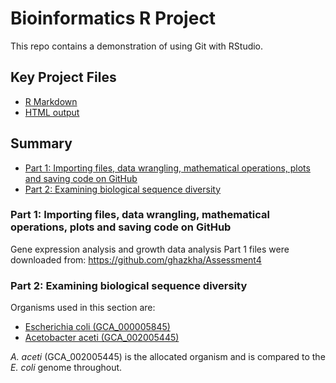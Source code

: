 # Bioinformatics R Project
This repo contains a demonstration of using Git with RStudio.

## Key Project Files
* [R Markdown](https://github.com/layjulia/bioinformatics/blob/main/AT4.Rmd)
* [HTML output](https://github.com/layjulia/bioinformatics/blob/main/AT4.html)

## Summary
* [Part 1: Importing files, data wrangling, mathematical operations, plots and saving code on GitHub](https://github.com/layjulia/bioinformatics?tab=readme-ov-file#part-1-importing-files-data-wrangling-mathematical-operations-plots-and-saving-code-on-github)
* [Part 2: Examining biological sequence diversity](https://github.com/layjulia/bioinformatics?tab=readme-ov-file#part-2-examining-biological-sequence-diversity)

### Part 1: Importing files, data wrangling, mathematical operations, plots and saving code on GitHub
Gene expression analysis and growth data analysis
Part 1 files were downloaded from: https://github.com/ghazkha/Assessment4

### Part 2: Examining biological sequence diversity

Organisms used in this section are:

* [Escherichia coli (GCA_000005845)](https://bacteria.ensembl.org/Escherichia_coli_str_k_12_substr_mg1655_gca_000005845/Info/Index/)
* [Acetobacter aceti (GCA_002005445)](https://bacteria.ensembl.org/Acetobacter_aceti_gca_002005445/Info/Index)

_A. aceti_ (GCA_002005445) is the allocated organism and is compared to the _E. coli_ genome throughout.